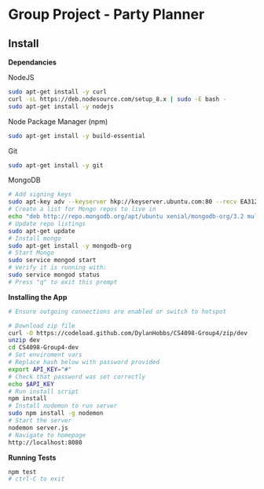 # Group Project - Party Planner

## Install

**Dependancies**

NodeJS
```bash
sudo apt-get install -y curl
curl -sL https://deb.nodesource.com/setup_8.x | sudo -E bash -
sudo apt-get install -y nodejs
```
Node Package Manager (npm)
```bash
sudo apt-get install -y build-essential
```
Git
```bash
sudo apt-get install -y git
```
MongoDB
```bash
# Add signing keys
sudo apt-key adv --keyserver hkp://keyserver.ubuntu.com:80 --recv EA312927
# Create a list for Mongo repos to live in
echo "deb http://repo.mongodb.org/apt/ubuntu xenial/mongodb-org/3.2 multiverse" | sudo tee /etc/apt/sources.list.d/mongodb-org-3.2.list
# Update repo listings
sudo apt-get update
# Install mongo 
sudo apt-get install -y mongodb-org
# Start Mongo
sudo service mongod start
# Verify it is running with:
sudo service mongod status
# Press "q" to exit this prompt
```

**Installing the App**
```bash
# Ensure outgoing connections are enabled or switch to hotspot

# Download zip file
curl -O https://codeload.github.com/DylanHobbs/CS4098-Group4/zip/dev
unzip dev
cd CS4098-Group4-dev
# Set enviroment vars
# Replace hash below with password provided
export API_KEY="#"
# Check that password was set correctly
echo $API_KEY
# Run install script
npm install
# Install nodemon to run server
sudo npm install -g nodemon
# Start the server
nodemon server.js
# Navigate to homepage
http://localhost:8080
```

**Running Tests**
```bash
npm test
# ctrl-C to exit
```